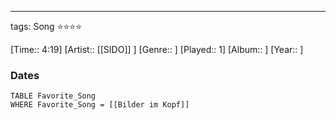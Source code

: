 ---
tags: Song ⭐⭐⭐⭐ 

[Time:: 4:19]
[Artist:: [[SIDO]] ]
[Genre:: ]
[Played:: 1]
[Album:: ]
[Year:: ]
### Dates
````dataview
TABLE Favorite_Song
WHERE Favorite_Song = [[Bilder im Kopf]]
````